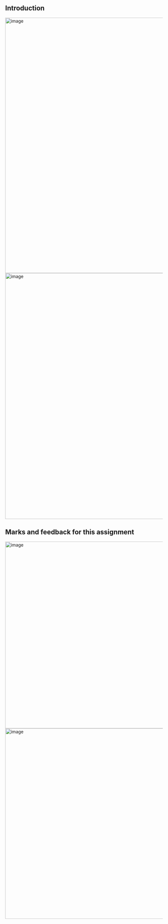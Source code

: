 ## Introduction
<img width="815" alt="image" src="https://github.com/user-attachments/assets/fae74754-a4cc-4229-945c-b0a1ac0a1cf6" />
<img width="785" alt="image" src="https://github.com/user-attachments/assets/71377ab8-6c4b-4ae3-a81d-84e6dcfd9dfc" />


## Marks and feedback for this assignment
<img width="596" alt="image" src="https://github.com/user-attachments/assets/4da9bd38-513f-4386-b538-cad6aca48a04" />
<img width="608" alt="image" src="https://github.com/user-attachments/assets/ada1fd50-e6ff-40a9-b62d-9f05a1f4e2e0" />
